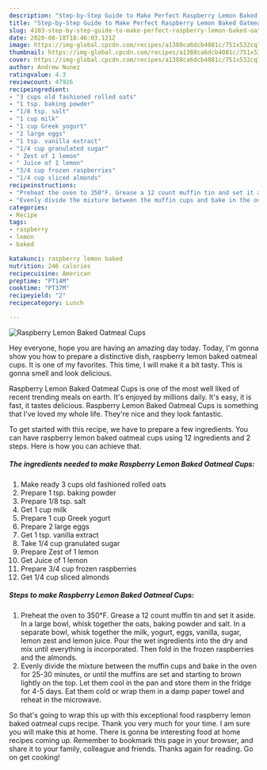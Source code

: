 ```yaml
---
description: "Step-by-Step Guide to Make Perfect Raspberry Lemon Baked Oatmeal Cups"
title: "Step-by-Step Guide to Make Perfect Raspberry Lemon Baked Oatmeal Cups"
slug: 4103-step-by-step-guide-to-make-perfect-raspberry-lemon-baked-oatmeal-cups
date: 2020-08-18T18:46:03.121Z
image: https://img-global.cpcdn.com/recipes/a1388ca6dcb4081c/751x532cq70/raspberry-lemon-baked-oatmeal-cups-recipe-main-photo.jpg
thumbnail: https://img-global.cpcdn.com/recipes/a1388ca6dcb4081c/751x532cq70/raspberry-lemon-baked-oatmeal-cups-recipe-main-photo.jpg
cover: https://img-global.cpcdn.com/recipes/a1388ca6dcb4081c/751x532cq70/raspberry-lemon-baked-oatmeal-cups-recipe-main-photo.jpg
author: Andrew Nunez
ratingvalue: 4.3
reviewcount: 47926
recipeingredient:
- "3 cups old fashioned rolled oats"
- "1 tsp. baking powder"
- "1/8 tsp. salt"
- "1 cup milk"
- "1 cup Greek yogurt"
- "2 large eggs"
- "1 tsp. vanilla extract"
- "1/4 cup granulated sugar"
- " Zest of 1 lemon"
- " Juice of 1 lemon"
- "3/4 cup frozen raspberries"
- "1/4 cup sliced almonds"
recipeinstructions:
- "Preheat the oven to 350°F. Grease a 12 count muffin tin and set it aside. In a large bowl, whisk together the oats, baking powder and salt. In a separate bowl, whisk together the milk, yogurt, eggs, vanilla, sugar, lemon zest and lemon juice. Pour the wet ingredients into the dry and mix until everything is incorporated. Then fold in the frozen raspberries and the almonds."
- "Evenly divide the mixture between the muffin cups and bake in the oven for 25-30 minutes, or until the muffins are set and starting to brown lightly on the top. Let them cool in the pan and store them in the fridge for 4-5 days. Eat them cold or wrap them in a damp paper towel and reheat in the microwave."
categories:
- Recipe
tags:
- raspberry
- lemon
- baked

katakunci: raspberry lemon baked 
nutrition: 246 calories
recipecuisine: American
preptime: "PT14M"
cooktime: "PT37M"
recipeyield: "2"
recipecategory: Lunch

---
```



![Raspberry Lemon Baked Oatmeal Cups](https://img-global.cpcdn.com/recipes/a1388ca6dcb4081c/751x532cq70/raspberry-lemon-baked-oatmeal-cups-recipe-main-photo.jpg)

Hey everyone, hope you are having an amazing day today. Today, I'm gonna show you how to prepare a distinctive dish, raspberry lemon baked oatmeal cups. It is one of my favorites. This time, I will make it a bit tasty. This is gonna smell and look delicious.

Raspberry Lemon Baked Oatmeal Cups is one of the most well liked of recent trending meals on earth. It's enjoyed by millions daily. It's easy, it is fast, it tastes delicious. Raspberry Lemon Baked Oatmeal Cups is something that I've loved my whole life. They're nice and they look fantastic.




To get started with this recipe, we have to prepare a few ingredients. You can have raspberry lemon baked oatmeal cups using 12 ingredients and 2 steps. Here is how you can achieve that.

<!--inarticleads1-->

##### The ingredients needed to make Raspberry Lemon Baked Oatmeal Cups:

1. Make ready 3 cups old fashioned rolled oats
1. Prepare 1 tsp. baking powder
1. Prepare 1/8 tsp. salt
1. Get 1 cup milk
1. Prepare 1 cup Greek yogurt
1. Prepare 2 large eggs
1. Get 1 tsp. vanilla extract
1. Take 1/4 cup granulated sugar
1. Prepare  Zest of 1 lemon
1. Get  Juice of 1 lemon
1. Prepare 3/4 cup frozen raspberries
1. Get 1/4 cup sliced almonds




<!--inarticleads2-->

##### Steps to make Raspberry Lemon Baked Oatmeal Cups:

1. Preheat the oven to 350°F. Grease a 12 count muffin tin and set it aside. In a large bowl, whisk together the oats, baking powder and salt. In a separate bowl, whisk together the milk, yogurt, eggs, vanilla, sugar, lemon zest and lemon juice. Pour the wet ingredients into the dry and mix until everything is incorporated. Then fold in the frozen raspberries and the almonds.
1. Evenly divide the mixture between the muffin cups and bake in the oven for 25-30 minutes, or until the muffins are set and starting to brown lightly on the top. Let them cool in the pan and store them in the fridge for 4-5 days. Eat them cold or wrap them in a damp paper towel and reheat in the microwave.




So that's going to wrap this up with this exceptional food raspberry lemon baked oatmeal cups recipe. Thank you very much for your time. I am sure you will make this at home. There is gonna be interesting food at home recipes coming up. Remember to bookmark this page in your browser, and share it to your family, colleague and friends. Thanks again for reading. Go on get cooking!
